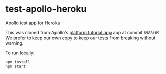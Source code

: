 # test-apollo-heroku
Apollo test app for Heroku

This was cloned from Apollo's [platform tutorial app](https://github.com/apollographql/fullstack-tutorial) app at commit `6988f69`. We prefer to keep our own copy to keep our tests from breaking without warning.

To run locally:

```
npm install
npm start
```
